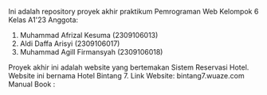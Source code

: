 Ini adalah repository proyek akhir praktikum Pemrograman Web Kelompok 6 Kelas A1'23
Anggota:
1. Muhammad Afrizal Kesuma (2309106013)
2. Aldi Daffa Arisyi (2309106017)
3. Muhammad Agill Firmansyah (2309106018)

Proyek akhir ini adalah website yang bertemakan Sistem Reservasi Hotel. Website ini bernama Hotel Bintang 7.
Link Website: bintang7.wuaze.com
Manual Book : 
